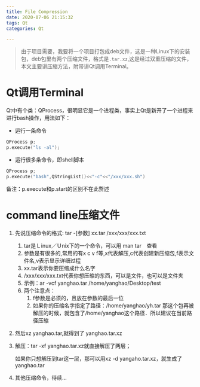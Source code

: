 ```yaml
---
title: File Compression
date: 2020-07-06 21:15:32
tags: Qt
categories: Qt

---
```


> 由于项目需要，我要将一个项目打包成deb文件，这是一种Linux下的安装包，deb包里有两个压缩文件，格式是`.tar.xz`,这是经过双重压缩的文件，本文主要讲压缩方法，附带讲Qt调用Terminal。

<!--more-->

# Qt调用Terminal

Qt中有个类：QProcess，很明显它是一个进程类，事实上Qt是新开了一个进程来进行bash操作，用法如下：

- 运行一条命令

```c++
QProcess p;
p.execute("ls -al");
```

- 运行很多条命令，即shell脚本

```C++
QProcess p;
p.execute("bash",QStringList()<<"-c"<<"/xxx/xxx.sh")
```

备注：p.execute和p.start的区别不在此赘述

# command line压缩文件

1. 先说压缩命令的格式: tar  -[参数]  xx.tar /xxx/xxx/xxx.txt

   1. tar是Ｌinux／Ｕnix下的一个命令，可以用 man tar　查看
   2. 参数是有很多的,常用的有x c v f等,x代表解压,c代表创建新压缩包,f表示文件名,v表示显示详细过程
   3. xx.tar表示你要压缩成什么名字
   4. /xxx/xxx/xxx.txt代表你想压缩的东西，可以是文件，也可以是文件夹
   5. 示例：ar -vcf yanghao.tar /home/yanghao/Desktop/test
   6. 两个注意点：
      1. f参数是必须的，且放在参数的最后一位
      2. 如果你的压缩名字指定了路径：/home/yanghao/yh.tar 那这个包再被解压的时候，就包含了/home/yanghao这个路径．所以建议在当前路径压缩

2. 然后xz yanghao.tar,就得到了 yanghao.tar.xz

3. 解压：tar -xf yanghao.tar.xz就直接解压了两层；

   如果你只想解压到tar这一层，那可以用xz -d yangaho.tar.xz，就生成了yanghao.tar

4. 其他压缩命令，待续...

